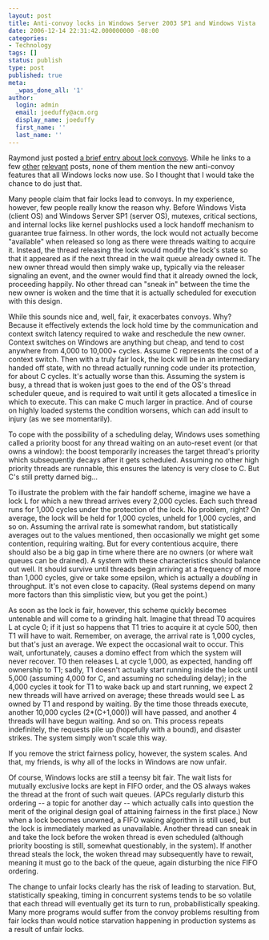 ```yaml
---
layout: post
title: Anti-convoy locks in Windows Server 2003 SP1 and Windows Vista
date: 2006-12-14 22:31:42.000000000 -08:00
categories:
- Technology
tags: []
status: publish
type: post
published: true
meta:
  _wpas_done_all: '1'
author:
  login: admin
  email: joeduffy@acm.org
  display_name: joeduffy
  first_name: ''
  last_name: ''
---
```

Raymond just posted [a brief entry about lock convoys](http://blogs.msdn.com/oldnewthing/archive/2006/12/12/1266392.aspx).
While he links to a few [other](http://blogs.msdn.com/larryosterman/archive/2004/03/29/101329.aspx)
[relevant](http://blogs.msdn.com/sloh/archive/2005/05/27/422605.aspx) posts, none
of them mention the new anti-convoy features that all Windows locks now use.
So I thought that I would take the chance to do just that.

Many people claim that fair locks lead to convoys.  In my experience, however,
few people really know the reason why.  Before Windows Vista (client OS) and
Windows Server SP1 (server OS), mutexes, critical sections, and internal locks like
kernel pushlocks used a lock handoff mechanism to guarantee true fairness.
In other words, the lock would not actually become "available" when released so long
as there were threads waiting to acquire it.  Instead, the thread releasing
the lock would modify the lock's state so that it appeared as if the next thread
in the wait queue already owned it.  The new owner thread would then simply
wake up, typically via the releaser signaling an event, and the owner would find
that it already owned the lock, proceeding happily.  No other thread can "sneak
in" between the time the new owner is woken and the time that it is actually scheduled
for execution with this design.

While this sounds nice and, well, fair, it exacerbates convoys.  Why?
Because it effectively extends the lock hold time by the communication and context
switch latency required to wake and reschedule the new owner.  Context switches
on Windows are anything but cheap, and tend to cost anywhere from 4,000 to 10,000+
cycles.  Assume C represents the cost of a context switch.  Then with a
truly fair lock, the lock will be in an intermediary handed off state, with no thread
actually running code under its protection, for about C cycles.  It's actually
worse than this.  Assuming the system is busy, a thread that is woken just goes
to the end of the OS's thread scheduler queue, and is required to wait until it gets
allocated a timeslice in which to execute.  This can make C much larger in practice.
And of course on highly loaded systems the condition worsens, which can add insult
to injury (as we see momentarily).

To cope with the possibility of a scheduling delay, Windows uses something called
a priority boost for any thread waiting on an auto-reset event (or that owns a window):
the boost temporarily increases the target thread's priority which subsequently decays
after it gets scheduled.  Assuming no other high priority threads are runnable,
this ensures the latency is very close to C.  But C's still pretty darned big...

To illustrate the problem with the fair handoff scheme, imagine we have a lock L
for which a new thread arrives every 2,000 cycles.  Each such thread runs for
1,000 cycles under the protection of the lock.  No problem, right?  On
average, the lock will be held for 1,000 cycles, unheld for 1,000 cycles, and so
on.  Assuming the arrival rate is somewhat random, but statistically averages
out to the values mentioned, then occasionally we might get some contention, requiring
waiting.  But for every contentious acquire, there should also be a big gap
in time where there are no owners (or where wait queues can be drained).  A
system with these characteristics should balance out well.  It should survive
until threads begin arriving at a frequency of more than 1,000 cycles, give or take
some epsilon, which is actually a _doubling_ in throughput.  It's not even close
to capacity.  (Real systems depend on many more factors than this simplistic
view, but you get the point.)

As soon as the lock is fair, however, this scheme quickly becomes untenable and will
come to a grinding halt.  Imagine that thread T0 acquires L at cycle 0; if it
just so happens that T1 tries to acquire it at cycle 500, then T1 will have to wait.
Remember, on average, the arrival rate is 1,000 cycles, but that's just an average.
We expect the occasional wait to occur.  This wait, unfortunately, causes a
domino effect from which the system will never recover.  T0 then releases L
at cycle 1,000, as expected, handing off ownership to T1; sadly, T1 doesn't actually
start running inside the lock until 5,000 (assuming 4,000 for C, and assuming no
scheduling delay); in the 4,000 cycles it took for T1 to wake back up and start running,
we expect 2 new threads will have arrived on average; these threads would see L as
owned by T1 and respond by waiting.  By the time those threads execute, another
10,000 cycles (2\*(C+1,000)) will have passed, and another 4 threads will have begun
waiting.  And so on.  This process repeats indefinitely, the requests pile
up (hopefully with a bound), and disaster strikes.  The system simply won't
scale this way.

If you remove the strict fairness policy, however, the system scales.  And that,
my friends, is why all of the locks in Windows are now unfair.

Of course, Windows locks are still a teensy bit fair.  The wait lists for mutually
exclusive locks are kept in FIFO order, and the OS always wakes the thread at the
front of such wait queues.  (APCs regularly disturb this ordering -- a topic
for another day -- which actually calls into question the merit of the original design
goal of attaining fairness in the first place.)  Now when a lock becomes unowned,
a FIFO waking algorithm is still used, but the lock is immediately marked as unavailable.
Another thread can sneak in and take the lock before the woken thread is even scheduled
(although priority boosting is still, somewhat questionably, in the system).
If another thread steals the lock, the woken thread may subsequently have to rewait,
meaning it must go to the back of the queue, again disturbing the nice FIFO ordering.

The change to unfair locks clearly has the risk of leading to starvation.  But,
statistically speaking, timing in concurrent systems tends to be so volatile that
each thread will eventually get its turn to run, probabilistically speaking.
Many more programs would suffer from the convoy problems resulting from fair locks
than would notice starvation happening in production systems as a result of unfair
locks.

